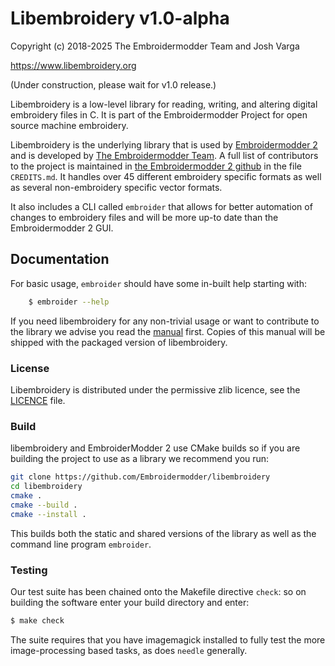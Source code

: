 # Libembroidery v1.0-alpha

Copyright (c) 2018-2025 The Embroidermodder Team and Josh Varga

https://www.libembroidery.org

(Under construction, please wait for v1.0 release.)

Libembroidery is a low-level library for reading, writing, 
and altering digital embroidery files in C. It is part of the Embroidermodder Project
for open source machine embroidery.

Libembroidery is the underlying library that is used by
[Embroidermodder 2](http://embroidermodder.org) and is developed by
[The Embroidermodder Team](#the-embroidermodder-team).
A full list of contributors to the project is maintained in
[the Embroidermodder 2 github](https://github.com/Embroidermodder/embroidermodder)
in the file `CREDITS.md`.
It handles over 45 different embroidery specific formats as well
as several non-embroidery specific vector formats.

It also includes a CLI called `embroider` that allows for better automation of
changes to embroidery files and will be more up-to date than
the Embroidermodder 2 GUI.

## Documentation

For basic usage, `embroider` should have some in-built help starting with:

```sh
    $ embroider --help
```

If you need libembroidery for any non-trivial usage or want to contribute to
the library we advise you read the [manual](./manual.md) first.
Copies of this manual will be shipped with the packaged version of
libembroidery.

### License

Libembroidery is distributed under the permissive zlib licence, see the
[LICENCE](./LICENCE.md) file.

### Build

libembroidery and EmbroiderModder 2 use CMake builds
so if you are building the project to use as a library we recommend
you run:

```sh
git clone https://github.com/Embroidermodder/libembroidery
cd libembroidery
cmake .
cmake --build .
cmake --install .
```

This builds both the static and shared versions of the library as well
as the command line program `embroider`.

### Testing

Our test suite has been chained onto the Makefile directive `check`: so on
building the software enter your build directory and enter:

```sh
$ make check
```

The suite requires that you have imagemagick installed to fully test
the more image-processing based tasks, as does `needle` generally.
